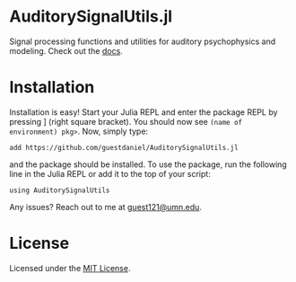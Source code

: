 # AuditorySignalUtils.jl
Signal processing functions and utilities for auditory psychophysics and modeling.
Check out the [docs](https://guestdaniel.github.io/AuditorySignalUtils.jl).

# Installation
Installation is easy!
Start your Julia REPL and enter the package REPL by pressing ] (right square bracket).
You should now see `(name of environment) pkg>`.
Now, simply type:
```
add https://github.com/guestdaniel/AuditorySignalUtils.jl
```

and the package should be installed.
To use the package, run the following line in the Julia REPL or add it to the top of your script:
```
using AuditorySignalUtils
```

Any issues?
Reach out to me at guest121@umn.edu. 


# License
Licensed under the [MIT License](https://choosealicense.com/licenses/mit/).
